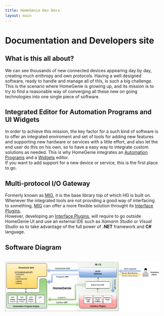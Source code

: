 ```yaml
---
title: HomeGenie Dev Docs
layout: main
---
```


# Documentation and Developers site

## What is this all about?

We can see thousands of new connected devices appearing day by day, creating much enthropy and own protocols.
Having a well designed software, ready to handle and manage all of this, is such a big challenge.
This is the scenario where HomeGenie is growing up,
and its mission is to try to find a reasonable way of converging all these new on going technologies into one single
piece of software.

## Integrated Editor for Automation Programs and UI Widgets

In order to achieve this mission, the key factor for a such kind of software is to offer an integrated enviroment and
set of tools for adding new features and supporting new hardware or services with a little effort, and also
let the end user do this on his own, so to have a easy way to integrate custom solutions as needed.
This is why HomeGenie integrates an [Automation Programs](programs.html) and a [Widgets](widgets.html) editor.<br/>
If you want to add support for a new device or service, this is the first place to go.<br/>

## Multi-protocol I/O Gateway

Formerly known as [MIG](https://github.com/genielabs/mig-service-dotnet), it is the base library top of which HG is built on.
Whenever the integrated tools are not providing a good way of interfacing to something, [MIG](https://github.com/genielabs/mig-service-dotnet)
can offer a more flexible solution throught its [Interface Plugins](https://github.com/genielabs/mig-service-dotnet).<br/>
However, developing an [Interface Plugins](https://github.com/genielabs/mig-service-dotnet), will require to go outside
HomeGenie UI and use an external IDE such as *Xamarin Studio* or *Visual Studio* so to take advantage of the full power
of **.NET** framework and **C#** language.


## Software Diagram

<br />
<img src="https://raw.githubusercontent.com/genielabs/HomeGenie/master/HomeGenie_Diagram.png" />
